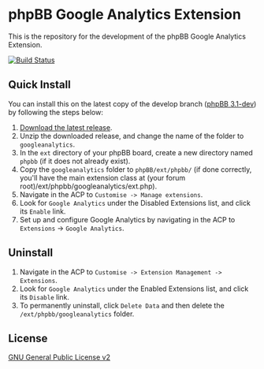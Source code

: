# phpBB Google Analytics Extension

This is the repository for the development of the phpBB Google Analytics Extension.

[![Build Status](https://travis-ci.org/phpbb-extensions/googleanalytics.png)](https://travis-ci.org/phpbb-extensions/googleanalytics)

## Quick Install
You can install this on the latest copy of the develop branch ([phpBB 3.1-dev](https://github.com/phpbb/phpbb3)) by following the steps below:

1. [Download the latest release](https://github.com/phpbb-extensions/googleanalytics/releases).
2. Unzip the downloaded release, and change the name of the folder to `googleanalytics`.
3. In the `ext` directory of your phpBB board, create a new directory named `phpbb` (if it does not already exist).
4. Copy the `googleanalytics` folder to `phpBB/ext/phpbb/` (if done correctly, you'll have the main extension class at (your forum root)/ext/phpbb/googleanalytics/ext.php).
5. Navigate in the ACP to `Customise -> Manage extensions`.
6. Look for `Google Analytics` under the Disabled Extensions list, and click its `Enable` link.
7. Set up and configure Google Analytics by navigating in the ACP to `Extensions` -> `Google Analytics`.

## Uninstall

1. Navigate in the ACP to `Customise -> Extension Management -> Extensions`.
2. Look for `Google Analytics` under the Enabled Extensions list, and click its `Disable` link.
3. To permanently uninstall, click `Delete Data` and then delete the `/ext/phpbb/googleanalytics` folder.

## License
[GNU General Public License v2](http://opensource.org/licenses/GPL-2.0)
